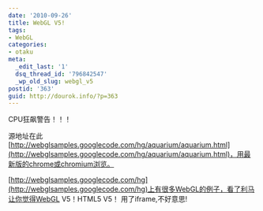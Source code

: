 ```yaml
---
date: '2010-09-26'
title: WebGL V5!
tags:
- WebGL
categories:
- otaku
meta:
  _edit_last: '1'
  dsq_thread_id: '796842547'
  _wp_old_slug: webgl_v5
postid: '363'
guid: http://dourok.info/?p=363
---
```

CPU狂飙警告！！！

源地址在此[http://webglsamples.googlecode.com/hg/aquarium/aquarium.html](http://webglsamples.googlecode.com/hg/aquarium/aquarium.html)，用最新版的chrome或chromium浏览。

[http://webglsamples.googlecode.com/hg](http://webglsamples.googlecode.com/hg)上有很多WebGL的例子，看了利马让你觉得WebGL
V5！HTML5 V5！ 用了iframe,不好意思!
